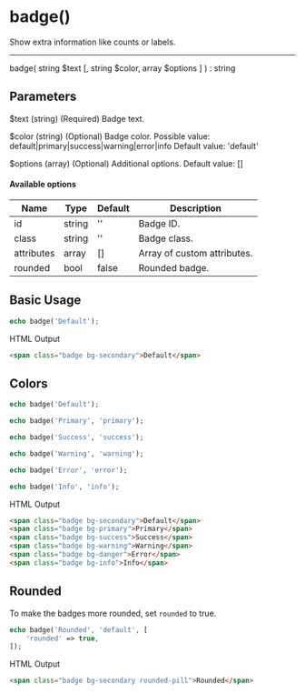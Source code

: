 # badge()

Show extra information like counts or labels.

---

badge( string $text [, string $color, array $options ] ) : string

## Parameters

$text (string) (Required) Badge text.

$color (string) (Optional) Badge color. Possible value: default|primary|success|warning|error|info Default value: 'default'

$options (array) (Optional) Additional options. Default value: []

#### Available options

| Name       | Type   | Default | Description                 |
|------------|--------|---------|-----------------------------|
| id         | string | ''      | Badge ID.                   |
| class      | string | ''      | Badge class.                |
| attributes | array  | []      | Array of custom attributes. |
| rounded    | bool   | false   | Rounded badge.              |

## Basic Usage

```php
echo badge('Default');
```

<span class="html-output">HTML Output</span>

```html
<span class="badge bg-secondary">Default</span>
```

## Colors

```php
echo badge('Default');

echo badge('Primary', 'primary');

echo badge('Success', 'success');

echo badge('Warning', 'warning');

echo badge('Error', 'error');

echo badge('Info', 'info');
```

<span class="html-output">HTML Output</span>

```html
<span class="badge bg-secondary">Default</span>
<span class="badge bg-primary">Primary</span>
<span class="badge bg-success">Success</span>
<span class="badge bg-warning">Warning</span>
<span class="badge bg-danger">Error</span>
<span class="badge bg-info">Info</span>
```

## Rounded

To make the badges more rounded, set `rounded` to true.

```php
echo badge('Rounded', 'default', [
    'rounded' => true,
]);
```

<span class="html-output">HTML Output</span>

```html
<span class="badge bg-secondary rounded-pill">Rounded</span>
```
